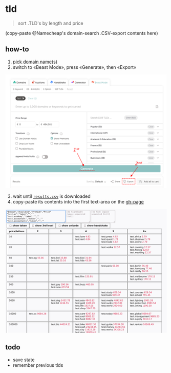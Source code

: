 # tld

> sort .TLD's by length and price

(copy-paste @Namecheap's domain-search .CSV-export contents here)

## how-to

1. [pick domain name(s)](https://www.namecheap.com/domains/registration/results/?type=&domain=test)
2. switch to «Beast Mode», press «Generate», then «Export»

![how-to](how-to.png)


3. wait until [`results.csv`](results.csv) is downloaded
4. copy-paste its contents into the first text-area on the [gh-page](https://dym-sh.github.io/tld/)

![screenshot](screenshot.png)


## todo

- save state
- remember previous tlds
